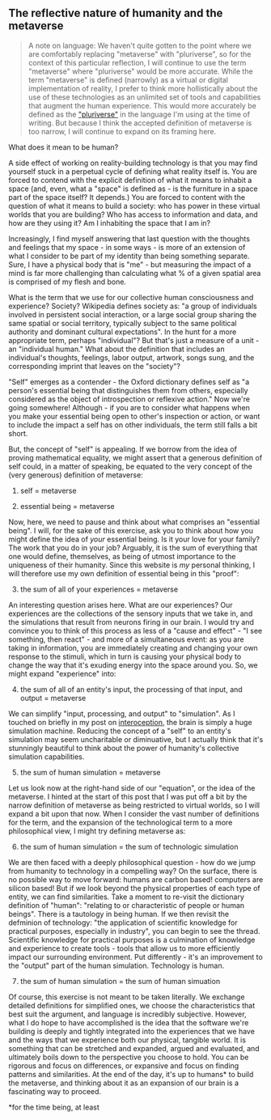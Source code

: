 ## The reflective nature of humanity and the metaverse

> A note on language: We haven't quite gotten to the point where we are comfortably replacing "metaverse" with "pluriverse", so for the context of this particular reflection, I will continue to use the term "metaverse" where "pluriverse" would be more accurate. While the term "metaverse" is defined (narrowly) as a virtual or digital implementation of reality, I prefer to think more hollistically about the use of these technologies as an unlimited set of tools and capabilities that augment the human experience. This would more accurately be defined as the ["pluriverse"](https://liverickson.com/blog/?p=98) in the language I'm using at the time of writing. But because I think the accepted definition of metaverse is too narrow, I will continue to expand on its framing here. 

What does it mean to be human?

A side effect of working on reality-building technology is that you may find yourself stuck in a perpetual cycle of defining what reality itself is. You are forced to contend with the explicit definition of what it means to inhabit a space (and, even, what a "space" is defined as - is the furniture in a space part of the space itself? It depends.) You are forced to content with the question of what it means to build a society: who has power in these virtual worlds that you are building? Who has access to information and data, and how are they using it? Am I inhabiting the space that I am in? 

Increasingly, I find myself answering that last question with the thoughts and feelings that my space - in some ways - is more of an extension of what I consider to be part of my identity than being something separate. Sure, I have a physical body that is "me" - but measuring the impact of a mind is far more challenging than calculating what % of a given spatial area is comprised of my flesh and bone. 

What is the term that we use for our collective human consciousness and experience? Society? Wikipedia defines society as: "a group of individuals involved in persistent social interaction, or a large social group sharing the same spatial or social territory, typically subject to the same political authority and dominant cultural expectations". In the hunt for a more appropriate term, perhaps "individual"? But that's just a measure of a unit - an "individual human." What about the definition that includes an individual's thoughts, feelings, labor output, artwork, songs sung, and the corresponding imprint that leaves on the "society"? 

"Self" emerges as a contender - the Oxford dictionary defines self as "a person's essential being that distinguishes them from others, especially considered as the object of introspection or reflexive action." Now we're going somewhere! Although - if you are to consider what happens when you make your essential being open to other's inspection or action, or want to include the impact a self has on other individuals, the term still falls a bit short.

But, the concept of "self" is appealing. If we borrow from the idea of proving mathematical equality, we might assert that a generous definition of self could, in a matter of speaking, be equated to the very concept of the (very generous) definition of metaverse: 

1. self = metaverse

2. essential being = metaverse 

Now, here, we need to pause and think about what comprises an "essential being". I will, for the sake of this exercise, ask you to think about how you might define the idea of _your_ essential being. Is it your love for your family? The work that you do in your job? Arguably, it is the sum of everything that one would define, themselves, as being of utmost importance to the uniqueness of their humanity. Since this website is _my_ personal thinking, I will therefore use my own definition of essential being in this "proof":

3. the sum of all of your experiences = metaverse

An interesting question arises here. What are our experiences? Our experiences are the collections of the sensory inputs that we take in, and the simulations that result from neurons firing in our brain. I would try and convince you to think of this process as less of a "cause and effect" - "I see something, then react" - and more of a simultaneous event: as you are taking in information, you are immediately creating and changing your own response to the stimuli, which in turn is causing your physical body to change the way that it's exuding energy into the space around you. So, we might expand "experience" into: 

4. the sum of all of an entity's input, the processing of that input, and output = metaverse

We can simplify "input, processing, and output" to "simulation". As I touched on briefly in my post on [interoception](https://unsound.studio/docs/11-15-22.html), the brain is simply a huge simulation machine. Reducing the concept of a "self" to an entity's simulation may seem uncharitable or diminuative, but I actually think that it's stunningly beautiful to think about the power of humanity's collective simulation capabilities. 

5. the sum of human simulation = metaverse 

Let us look now at the right-hand side of our "equation", or the idea of the metaverse. I hinted at the start of this post that I was put off a bit by the narrow definition of metaverse as being restricted to virtual worlds, so I will expand a bit upon that now. When I consider the vast number of definitions for the term, and the expansion of the technological term to a more philosophical view, I might try defining metaverse as: 

6. the sum of human simulation = the sum of technologic simulation

We are then faced with a deeply philosophical question - how do we jump from humanity to technology in a compelling way? On the surface, there is no possible way to move forward: humans are carbon based! computers are silicon based! But if we look beyond the physical properties of each type of entity, we can find similarities. Take a moment to re-visit the dictionary definition of "human": "relating to or characteristic of people or human beings". There is a tautology in being human. If we then revisit the defminion of technology: "the application of scientific knowledge for practical purposes, especially in industry", you can begin to see the thread. Scientific knowledge for practical purposes is a culmination of knowledge and experience to create tools - tools that allow us to more efficiently impact our surrounding environment. Put differently - it's an improvement to the "output" part of the human simulation. Technology is human.

7. the sum of human simulation = the sum of human simuation

Of course, this exercise is not meant to be taken literally. We exchange detailed definitions for simplified ones, we choose the characteristics that best suit the argument, and language is incredibly subjective. However, what I do hope to have accomplished is the idea that the software we're building is deeply and tightly integrated into the experiences that we have and the ways that we experience both our physical, tangible world. It is something that can be stretched and expanded, argued and evaluated, and ultimately boils down to the perspective you choose to hold. You can be rigorous and focus on differences, or expansive and focus on finding patterns and similarities. At the end of the day, it's up to humans* to build the metaverse, and thinking about it as an expansion of our brain is a fascinating way to proceed. 

*for the time being, at least
